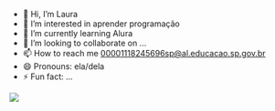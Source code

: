 - 👋 Hi, I’m Laura
- 👀 I’m interested in aprender programação
- 🌱 I’m currently learning Alura
- 💞️ I’m looking to collaborate on ...
- 📫 How to reach me 00001118245696sp@al.educacao.sp.gov.br
- 😄 Pronouns: ela/dela
- ⚡ Fun fact: ...

![](https://tenor.com/pt-BR/view/commie-sheep-minecraft-minecraft-sheep-commie-sheep-gif-19534264)


